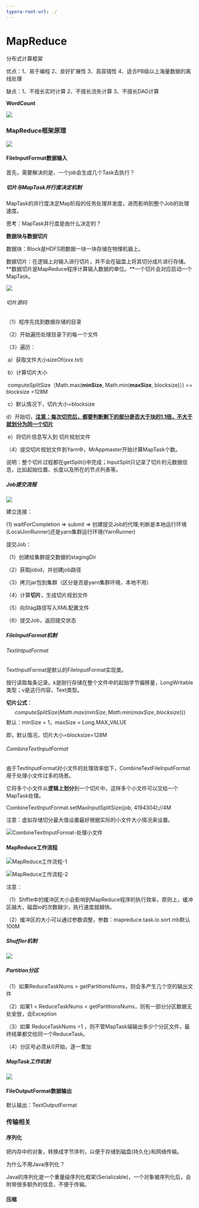 ```yaml
---
typora-root-url: ./
---
```


# MapReduce

分布式计算框架

优点：1、易于编程 2、良好扩展性 3、高容错性 4、适合PB级以上海量数据的离线处理

缺点：1、不擅长实时计算 2、不擅长流失计算 3、不擅长DAG计算



**WordCount**

![](\MapReduce_WordCount.png)



### MapReduce框架原理

![](\MapReduce_框架原理.png)

#### FileInputFormat数据输入

首先，需要解决的是，一个job会生成几个Task去执行？

##### 切片与MapTask并行度决定机制

MapTask的并行度决定Map阶段的任务处理并发度，进而影响到整个Job的处理速度。

思考：MapTask并行度是由什么决定的？

**数据块与数据切片**

数据块：Block是HDFS把数据一块一块存储在物理机器上。

数据切片：在逻辑上对输入进行切片，并不会在磁盘上将其切分成片进行存储。**数据切片是MapReduce程序计算输入数据的单位。**一个切片会对应启动一个MapTask。

![](\数据切片与MapTask并行度.png)

###### 切片源码

（1）程序先找到数据存储的目录

（2）开始遍历处理目录下的每一个文件

（3）遍历：

​	a）获取文件大小sizeOf(xxx.txt)

​	b）计算切片大小

​		computeSplitSize（Math.max(**minSize**, Math.min(**maxSize**, blocksize)）) == blocksize =128M

​	c）默认情况下，切片大小=blocksize

​	d）开始切，**<u>注意：每次切完后，都要判断剩下的部分是否大于块的1.1倍，不大于就划分为同一个切片</u>**

​	e）将切片信息写入到 切片规划文件

（4）提交切片规划文件到Yarn中，MrAppmaster开始计算MapTask个数。

说明：整个切片过程都在getSplit()中完成；InputSplit只记录了切片的元数据信息，比如起始位置、长度以及所在的节点列表等。





##### Job提交流程

![](\Job提交流程.png)

建立连接：

(1) waitForCompletion => submit =>  创建提交Job的代理;判断是本地运行环境(LocalJonRunner)还是yarn集群运行环境(YarnRunner)



提交Job：

（1）创建给集群提交数据的stagingDir

（2）获取jobid，并创建job路径

（3）拷贝jar包到集群（区分是否是yarn集群环境，本地不用）

（4）计算**切片**，生成切片规划文件

（5）向Stag路径写入XML配置文件

（6）提交Job，返回提交状态



##### FileInputFormat机制

###### TextIntputFormat

TextInputFormat是默认的FileInputFormat实现类。

按行读取每条记录。k是刚行存储在整个文件中的起始字节偏移量，LongWritable类型；v是这行内容，Text类型。



**切片公式**：
$$
computeSplitSize(Math.max(minSize, Math.min(maxSize, blocksize)))
$$
默认：minSize = 1，maxSize = Long.MAX_VALUE

即，默认情况，切片大小=blocksize=128M

###### CombineTextInputFormat

由于TextInputFormat对小文件的处理效率低下，CombineTextFileInputFormat用于处理小文件过多的场景。

它将多个小文件从**逻辑上划分**到一个切片中，这样多个小文件可以交给一个MapTask处理。

CombineTextInputFormat.setMaxInputSplitSize(job, 4194304);//4M

注意：虚拟存储切分最大值设置最好根据实际的小文件大小情况来设置。

![CombineTextInputFormat-处理小文件](\CombineTextInputFormat-处理小文件.png)





#### MapReduce工作流程

![MapReduce工作流程-1](\MapReduce工作流程-1.png)

![MapReduce工作流程-2](\MapReduce工作流程-2.png)



注意：

（1）Shffle中的缓冲区大小会影响到MapReduce程序的执行效率，原则上，缓冲区越大，磁盘io的次数越少，执行速度就越快。

（2）缓冲区的大小可以通过参数调整，参数：mapreduce.task.io.sort.mb默认 100M

##### Shuffler机制

![](\Shuffler机制.png)



##### Partition分区

（1）如果ReduceTaskNums > getPartitionsNums，则会多产生几个空的输出文件

（2）如果1 < ReduceTaskNums < getPartitionsNums，则有一部分分区数据无处安放，会Exception

（3）如果 ReduceTaskNums =1 ，则不管MapTask端输出多少个分区文件，最终结果都交给同一个ReduceTask。

（4）分区号必须从0开始，逐一累加



##### MapTask工作机制

![](/MapTask工作机制.png)





#### FileOutputFormat数据输出

默认输出：TextOutputFormat







### 传输相关

#### 序列化

把内存中的对象，转换成字节序列，以便于存储到磁盘(持久化)和网络传输。

为什么不用Java序列化？

Java的序列化是一个重量级序列化框架(Serializable)，一个对象被序列化后，会附带很多额外的信息，不便于传输。



#### 压缩
